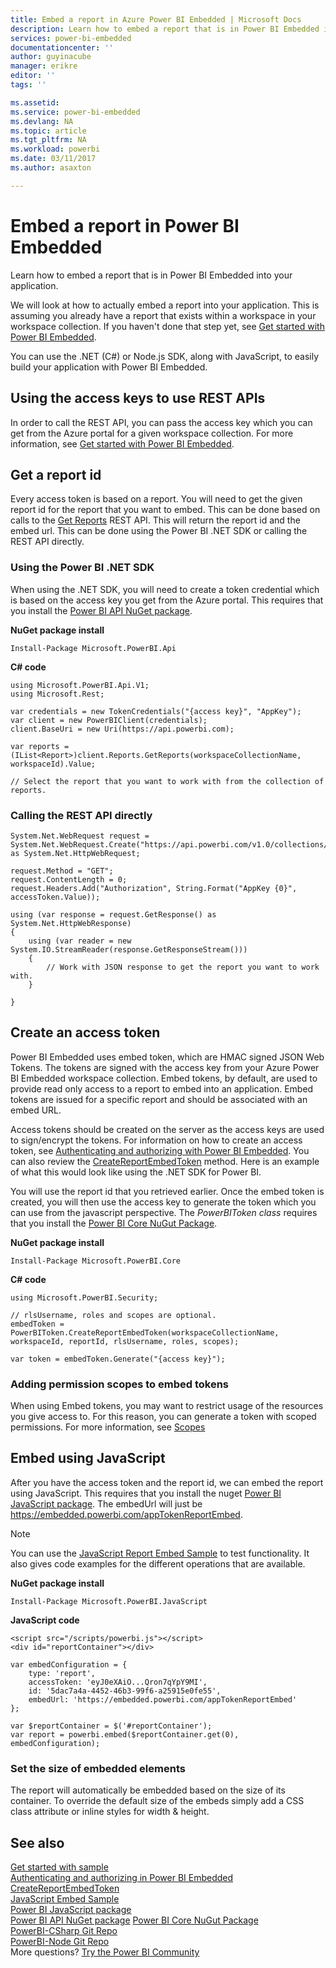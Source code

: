 ```yaml
---
title: Embed a report in Azure Power BI Embedded | Microsoft Docs
description: Learn how to embed a report that is in Power BI Embedded into your application.
services: power-bi-embedded
documentationcenter: ''
author: guyinacube
manager: erikre
editor: ''
tags: ''

ms.assetid: 
ms.service: power-bi-embedded
ms.devlang: NA
ms.topic: article
ms.tgt_pltfrm: NA
ms.workload: powerbi
ms.date: 03/11/2017
ms.author: asaxton

---
```

# Embed a report in Power BI Embedded

Learn how to embed a report that is in Power BI Embedded into your application.

We will look at how to actually embed a report into your application. This is assuming you already have a report that exists within a workspace in your workspace collection. If you haven't done that step yet, see [Get started with Power BI Embedded](power-bi-embedded-get-started.md).

You can use the .NET (C#) or Node.js SDK, along with JavaScript, to easily build your application with Power BI Embedded. 

## Using the access keys to use REST APIs

In order to call the REST API, you can pass the access key which you can get from the Azure portal for a given workspace collection. For more information, see [Get started with Power BI Embedded](power-bi-embedded-get-started.md).

## Get a report id

Every access token is based on a report. You will need to get the given report id for the report that you want to embed. This can be done based on calls to the [Get Reports](https://msdn.microsoft.com/library/azure/mt711510.aspx) REST API. This will return the report id and the embed url. This can be done using the Power BI .NET SDK or calling the REST API directly.

### Using the Power BI .NET SDK

When using the .NET SDK, you will need to create a token credential which is based on the access key you get from the Azure portal. This requires that you install the [Power BI API NuGet package](https://www.nuget.org/profiles/powerbi).

**NuGet package install**

```
Install-Package Microsoft.PowerBI.Api
```

**C# code**

```
using Microsoft.PowerBI.Api.V1;
using Microsoft.Rest;

var credentials = new TokenCredentials("{access key}", "AppKey");
var client = new PowerBIClient(credentials);
client.BaseUri = new Uri(https://api.powerbi.com);

var reports = (IList<Report>)client.Reports.GetReports(workspaceCollectionName, workspaceId).Value;

// Select the report that you want to work with from the collection of reports.
```

### Calling the REST API directly

```
System.Net.WebRequest request = System.Net.WebRequest.Create("https://api.powerbi.com/v1.0/collections/{collectionName}/workspaces/{workspaceId}/Reports") as System.Net.HttpWebRequest;

request.Method = "GET";
request.ContentLength = 0;
request.Headers.Add("Authorization", String.Format("AppKey {0}", accessToken.Value));

using (var response = request.GetResponse() as System.Net.HttpWebResponse)
{
    using (var reader = new System.IO.StreamReader(response.GetResponseStream()))
    {
        // Work with JSON response to get the report you want to work with.
    }

}
```

## Create an access token

Power BI Embedded uses embed token, which are HMAC signed JSON Web Tokens. The tokens are signed with the access key from your Azure Power BI Embedded workspace collection. Embed tokens, by default, are used to provide read only access to a report to embed into an application. Embed tokens are issued for a specific report and should be associated with an embed URL.

Access tokens should be created on the server as the access keys are used to sign/encrypt the tokens. For information on how to create an access token, see [Authenticating and authorizing with Power BI Embedded](power-bi-embedded-app-token-flow.md). You can also review the [CreateReportEmbedToken](https://docs.microsoft.com/dotnet/api/microsoft.powerbi.security.powerbitoken?redirectedfrom=MSDN#methods_) method. Here is an example of what this would look like using the .NET SDK for Power BI.

You will use the report id that you retrieved earlier. Once the embed token is created, you will then use the access key to generate the token which you can use from the javascript perspective. The *PowerBIToken class* requires that you install the [Power BI Core NuGut Package](https://www.nuget.org/packages/Microsoft.PowerBI.Core/).

**NuGet package install**

```
Install-Package Microsoft.PowerBI.Core
```

**C# code**

```
using Microsoft.PowerBI.Security;

// rlsUsername, roles and scopes are optional.
embedToken = PowerBIToken.CreateReportEmbedToken(workspaceCollectionName, workspaceId, reportId, rlsUsername, roles, scopes);

var token = embedToken.Generate("{access key}");
```

### Adding permission scopes to embed tokens

When using Embed tokens, you may want to restrict usage of the resources you give access to. For this reason, you can generate a token with scoped permissions. For more information, see [Scopes](power-bi-embedded-app-token-flow.md#scopes)

## Embed using JavaScript

After you have the access token and the report id, we can embed the report using JavaScript. This requires that you install the nuget [Power BI JavaScript package](https://www.nuget.org/packages/Microsoft.PowerBI.JavaScript/). The embedUrl will just be https://embedded.powerbi.com/appTokenReportEmbed.

> [!NOTE]
> You can use the [JavaScript Report Embed Sample](https://microsoft.github.io/PowerBI-JavaScript/demo/) to test functionality. It also gives code examples for the different operations that are available.

**NuGet package install**

```
Install-Package Microsoft.PowerBI.JavaScript
```

**JavaScript code**

```
<script src="/scripts/powerbi.js"></script>
<div id="reportContainer"></div>

var embedConfiguration = {
    type: 'report',
    accessToken: 'eyJ0eXAiO...Qron7qYpY9MI',
    id: '5dac7a4a-4452-46b3-99f6-a25915e0fe55',
    embedUrl: 'https://embedded.powerbi.com/appTokenReportEmbed'
};

var $reportContainer = $('#reportContainer');
var report = powerbi.embed($reportContainer.get(0), embedConfiguration);
```

### Set the size of embedded elements

The report will automatically be embedded based on the size of its container. To override the default size of the embeds simply add a CSS class attribute or inline styles for width & height.

## See also

[Get started with sample](power-bi-embedded-get-started-sample.md)  
[Authenticating and authorizing in Power BI Embedded](power-bi-embedded-app-token-flow.md)  
[CreateReportEmbedToken](https://docs.microsoft.com/dotnet/api/microsoft.powerbi.security.powerbitoken?redirectedfrom=MSDN#methods_)  
[JavaScript Embed Sample](https://microsoft.github.io/PowerBI-JavaScript/demo/)  
[Power BI JavaScript package](https://www.nuget.org/packages/Microsoft.PowerBI.JavaScript/)  
[Power BI API NuGet package](https://www.nuget.org/profiles/powerbi)
[Power BI Core NuGut Package](https://www.nuget.org/packages/Microsoft.PowerBI.Core/)  
[PowerBI-CSharp Git Repo](https://github.com/Microsoft/PowerBI-CSharp)  
[PowerBI-Node Git Repo](https://github.com/Microsoft/PowerBI-Node)  
More questions? [Try the Power BI Community](http://community.powerbi.com/)
